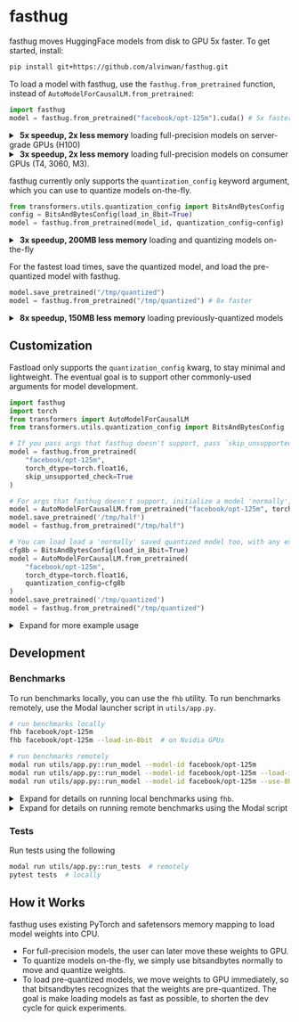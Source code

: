 # fasthug

fasthug moves HuggingFace models from disk to GPU 5x faster. To get started, install:

```bash
pip install git+https://github.com/alvinwan/fasthug.git
```

To load a model with fasthug, use the `fasthug.from_pretrained` function, instead of `AutoModelForCausalLM.from_pretrained`:

```python
import fasthug
model = fasthug.from_pretrained("facebook/opt-125m").cuda() # 5x faster
```

<details>
<summary>&nbsp;<b>5x speedup, 2x less memory</b> loading full-precision models on server-grade GPUs (H100)</summary><br/>

> The below benchmarks compare these two lines:
> 
> ```python
> model = AutoModelForCausalLM.from_pretrained(model_id, low_cpu_mem_usage=True).cuda()
> model = fasthug.from_pretrained(model_id).cuda()
> ```
> 
> To rerun these benchmarks, use the following command to launch benchmarks remotely.
> 
> ```bash
> modal run utils/app.py::run_model --model-id facebook/opt-1.3b
> ```
> 
> | Model             | GPU  | HuggingFace (s) | Mem (GiB) | fasthug (s) | Mem (GiB) | Speedup |
> |-------------------|------|-----------------|-----------|--------------|-----------|---------|
> | facebook/opt-13b  | H100 | 26.20 ± 0.49    | 49.03     | 5.83 ± 0.46  | 24.52     | 4.5x    |
> | facebook/opt-6.7b | H100 | 10.79 ± 0.23    | 25.40     | 2.44 ± 0.01  | 12.70     | 4.4x    |
> | facebook/opt-2.7b | H100 | 7.07 ± 0.06     | 10.24     | 1.09 ± 0.05  | 5.12      | 6.5x    |
> | facebook/opt-1.3b | H100 | 3.10 ± 0.37     | 5.02      | 0.61 ± 0.00  | 2.51      | 5.1x    |
> 
> If we instead use `load_cpu_mem_usage=False`, HuggingFace is overall slower to load.
> 
> | Model             | GPU  | HuggingFace (s) | Mem (GiB) | fasthug (s) | Mem (GiB) | Speedup |
> |-------------------|------|-----------------|-----------|--------------|-----------|---------|
> | facebook/opt-13b  | H100 | 45.33 ± 2.75    | 49.03     | 5.83 ± 0.46  | 24.52     | 4.5x    |
> | facebook/opt-6.7b | H100 | 23.12 ± 3.22    | 25.40     | 2.44 ± 0.01  | 12.70     | 4.4x    |
> | facebook/opt-2.7b | H100 | 6.85 ± 0.32     | 10.24     | 1.09 ± 0.05  | 5.12      | 6.3x    |
> | facebook/opt-1.3b | H100 | 4.12 ± 0.14     | 5.02      | 0.61 ± 0.00  | 2.51      | 6.7x    |

</details>

<details>
<summary>&nbsp;<b>3x speedup, 2x less memory</b> loading full-precision models on consumer GPUs (T4, 3060, M3).</summary><br/>

> The below benchmarks compare these two lines on Nvidia T4, Nvidia RTX 3060, and the Apple M3:
>
> ```python
> model = AutoModelForCausalLM.from_pretrained(model_id, low_cpu_mem_usage=True).cuda()
> model = fasthug.from_pretrained(model_id).cuda()
> ```
> 
> To rerun these benchmarks, use the following command, locally.
> 
> ```bash
> fhb facebook/opt-1.3b
> ```
> 
> | Model             | GPU  | HuggingFace (s) | Mem (GiB) | fasthug (s) | Mem (GiB) | Speedup |
> |-------------------|------|-----------------|-----------|--------------|-----------|---------|
> | facebook/opt-1.3b | T4   | 9.09 ± 1.43     | 5.02      | 6.07 ± 0.39  | 2.51      | 1.5x    |
> | facebook/opt-350m | T4   | 2.57 ± 1.04     | 1.26      | 1.19 ± 0.49  | 0.63      | 2.2x    |
> | facebook/opt-125m | T4   | 1.06 ± 0.04     | 0.48      | 0.27 ± 0.00  | 0.25      | 3.9x    |
> |                   |      |                 |           |              |           |         |
> | facebook/opt-1.3b | 3060 | 6.96 ± 0.03     | 5.02      | 1.66 ± 0.02  | 2.51      | 4.2x    |
> | facebook/opt-350m | 3060 | 1.09 ± 0.06     | 1.26      | 0.39 ± 0.00  | 0.63      | 2.2x    |
> | facebook/opt-125m | 3060 | 0.73 ± 0.06     | 0.48      | 0.20 ± 0.01  | 0.25      | 3.9x    |
> |                   |      |                 |           |              |           |         |
> | facebook/opt-1.3b | M3   | 11.9 ± 1.17     | -         | 2.65 ± 0.62  | -         | 4.5x    |
> | facebook/opt-350m | M3   | 1.49 ± 0.22     | -         | 0.49 ± 0.22  | -         | 3.0x    |
> | facebook/opt-125m | M3   | 0.78 ± 0.12     | -         | 0.27 ± 0.02  | -         | 2.9x    |

</details>

fasthug currently only supports the `quantization_config` keyword argument, which you can use to quantize models on-the-fly.

```python
from transformers.utils.quantization_config import BitsAndBytesConfig
config = BitsAndBytesConfig(load_in_8bit=True)
model = fasthug.from_pretrained(model_id, quantization_config=config)  # 3x faster
```

<details>
<summary>&nbsp;<b>3x speedup, 200MB less memory</b> loading and quantizing models on-the-fly</summary><br/>

> The below benchmarks compare these lines:
> 
> ```python
> cfg8b = BitsAndBytesConfig(load_in_8bit=True)
> model = AutoModelForCausalLM.from_pretrained(model_id, low_cpu_mem_usage=True, quantization_config=cfg8b)
> model = fasthug.from_pretrained(model_id, quantization_config=cfg8b)
> ```
> 
> To rerun these benchmarks for 8bit quantization, use the following command.
> 
> ```bash
> modal run utils/app.py::run_model --model-id facebook/opt-1.3b --load-in-8bit
> ```
> 
> | Model             | GPU  | HuggingFace (s) | Mem (GiB) | fasthug (s) | Mem (GiB) | Speedup |
> |-------------------|------|-----------------|-----------|--------------|-----------|---------|
> | facebook/opt-13b  | H100 | 18.35 ± 0.17    | 12.9      | 5.13 ± 0.03  | 12.7      | 3.6x    |
> | facebook/opt-6.7b | H100 | 8.07 ± 0.07     | 6.82      | 2.30 ± 0.01  | 6.69      | 3.5x    |
> | facebook/opt-2.7b | H100 | 3.58 ± 0.10     | 2.91      | 1.13 ± 0.01  | 2.71      | 3.2x    |
> | facebook/opt-1.3b | H100 | 3.20 ± 0.37     | 1.56      | 0.64 ± 0.00  | 1.39      | 5.0x    |
> 
> 
> The next benchmarks compare quantization to 4bit on-the-fly, which compares these lines:
> 
> ```python
> cfg4b = BitsAndBytesConfig(load_in_4bit=True)
> model = AutoModelForCausalLM.from_pretrained(model_id, low_cpu_mem_usage=True, quantization_config=cfg4b)
> model = fasthug.from_pretrained(model_id, quantization_config=cfg4b)
> ```
> 
> To rerun these benchmarks for 4bit quantization, use the following command.
> 
> ```bash
> modal run utils/app.py::run_model --model-id facebook/opt-1.3b --load-in-4bit
> ```
> 
> *Note*: Peak memory usage fluctuates wildly for these 4 bit benchmarks. Additionally, they're much larger than
> the peak memory usage from 8 bit benchmarks. This is definitely a bug. Whether in fasthug or in bitsandbytes,
> I'm not sure at the moment.
> 
> | Model             | GPU  | HuggingFace (s) | Mem (GiB) | fasthug (s) | Mem (GiB) | Speedup |
> |-------------------|------|-----------------|-----------|--------------|-----------|---------|
> | facebook/opt-13b  | H100 | 15.60 ± 0.21    | 21.2      | 4.53 ± 0.14  | 27.7      | 3.4x    |
> | facebook/opt-6.7b | H100 | 8.39 ± 0.08     | 11.0      | 2.47 ± 0.06  | 10.9      | 3.4x    |
> | facebook/opt-2.7b | H100 | 3.58 ± 0.10     | 5.91      | 1.13 ± 0.01  | 7.07      | 3.2x    |
> | facebook/opt-1.3b | H100 | 3.58 ± 0.70     | 3.00      | 0.85 ± 0.18  | 2.83      | 4.2x    |

</details>

For the fastest load times, save the quantized model, and load the pre-quantized model with fasthug.

```python
model.save_pretrained("/tmp/quantized")
model = fasthug.from_pretrained("/tmp/quantized") # 8x faster
```

<details>
<summary>&nbsp;<b>8x speedup, 150MB less memory</b> loading previously-quantized models</summary><br/>

> The below benchmarks compare these lines:
> 
> ```python
> # save the quantized checkpoint first
> cfg8b = BitsAndBytesConfig(load_in_8bit=True)
> model = AutoModelForCausalLM.from_pretrained(model_id, low_cpu_mem_usage=True, quantization_config=cfg8b)
> model.save_pretrained('/tmp/quantized')
> 
> # compare these two lines
> model = AutoModelForCausalLM.from_pretrained('/tmp/quantized', low_cpu_mem_usage=True)
> model = fasthug.from_pretrained('/tmp/quantized')
> ```
> 
> To rerun these benchmarks, use the following command.
> 
> ```
> modal run utils/app.py::run_model --model-id facebook/opt-1.3b --use-8bit-checkpoint
> ```
> 
> If you see an error like the following, just run the same command again. Modal's container
> just hasn't loaded an updated copy of the on-disk cache.
> 
> ```
> OSError: Error no file named pytorch_model.bin, model.safetensors, tf_model.h5, 
> model.ckpt.index or flax_model.msgpack found in directory
> ```
> 
> *Note*: For opt-13B, the quantization checkpoint may be corrupted. Need to rerun.
> 
> | Model             | GPU  | HuggingFace (s) | Mem (GiB) | fasthug (s) | Mem (GiB) | Speedup |
> |-------------------|------|-----------------|-----------|--------------|-----------|---------|
> | facebook/opt-6.7b | H100 | 14.14 ± 0.53    | 6.69      | 1.50 ± 0.01  | 6.56      | 9.4x    |
> | facebook/opt-2.7b | H100 | 6.16 ± 0.14     | 2.71      | 0.70 ± 0.01  | 2.66      | 8.8x    |
> | facebook/opt-1.3b | H100 | 2.40 ± 0.08     | 1.39      | 0.49 ± 0.03  | 1.36      | 4.9x    |

</details>

## Customization

Fastload only supports the `quantization_config` kwarg, to stay minimal and lightweight. The
eventual goal is to support other commonly-used arguments for model development.

```python
import fasthug
import torch
from transformers import AutoModelForCausalLM
from transformers.utils.quantization_config import BitsAndBytesConfig

# If you pass args that fasthug doesn't support, pass `skip_unsupported_check=True`
model = fasthug.from_pretrained(
    "facebook/opt-125m",
    torch_dtype=torch.float16,
    skip_unsupported_check=True
)

# For args that fasthug doesn't support, initialize a model 'normally', save, then fasthug
model = AutoModelForCausalLM.from_pretrained("facebook/opt-125m", torch_dtype=torch.float16)
model.save_pretrained('/tmp/half')
model = fasthug.from_pretrained("/tmp/half")

# You can load load a 'normally' saved quantized model too, with any extra args you want
cfg8b = BitsAndBytesConfig(load_in_8bit=True)
model = AutoModelForCausalLM.from_pretrained(
    "facebook/opt-125m",
    torch_dtype=torch.float16,
    quantization_config=cfg8b
)
model.save_pretrained('/tmp/quantized')
model = fasthug.from_pretrained("/tmp/quantized")
```

<details><summary>&nbsp;Expand for more example usage</summary><br/>

```python
import fasthug
from transformers import AutoModelForCausalLM
from transformers.utils.quantization_config import BitsAndBytesConfig

# Load model on GPU
model = fasthug.from_pretrained("facebook/opt-125m").cuda()

# Load and quantize model in 8 bits per weight
cfg8b = BitsAndBytesConfig(load_in_8bit=True)
model = fasthug.from_pretrained("facebook/opt-125m", quantization_config=cfg8b)

# Load already-quantized 8-bit model
model = fasthug.from_pretrained("facebook/opt-125m", quantization_config=cfg8b)
model.save_pretrained('/tmp/quantized')
model = fasthug.from_pretrained("/tmp/quantized")  # No need to pass in quantization_config again
```

4-bit on-the-fly quantization sees wildly fluctuating and larger peak memory usage than even
8-bit quantized models. This is true of both the baseline transformer model *and* the fasthug-
loaded models.

```python
# Can do all of the above using 4 bit quantization too.
cfg4b = BitsAndBytesConfig(load_in_4bit=True)
model = fasthug.from_pretrained("facebook/opt-125m", quantization_config=cfg4b)

model = fasthug.from_pretrained("facebook/opt-125m", quantization_config=cfg4b)
model.save_pretrained('/tmp/quantized')
model = fasthug.from_pretrained("/tmp/quantized")

model = AutoModelForCausalLM.from_pretrained("facebook/opt-125m", quantization_config=cfg4b)
model.save_pretrained('/tmp/quantized')
model = fasthug.from_pretrained("/tmp/quantized")
```
</details>

## Development

### Benchmarks

To run benchmarks locally, you can use the `fhb` utility. To run benchmarks remotely, use the Modal launcher script in `utils/app.py`.

```bash
# run benchmarks locally
fhb facebook/opt-125m
fhb facebook/opt-125m --load-in-8bit  # on Nvidia GPUs

# run benchmarks remotely
modal run utils/app.py::run_model --model-id facebook/opt-125m
modal run utils/app.py::run_model --model-id facebook/opt-125m --load-in-8bit
modal run utils/app.py::run_model --model-id facebook/opt-125m --use-8bit-checkpoint
```

<details>
<summary>&nbsp;Expand for details on running local benchmarks using <code>fhb</code>.</summary><br/>

The utility is also available as `fhbench` or `fasthugbench`. In short, it compares the
loading speed of `fasthug` vs HuggingFace. For Nvidia GPUs, this script also records peak
memory usage.

```bash
usage: fhb [-h] [-n NUM_TRIALS] [-d {cpu,cuda,mps,none}] [-w WARMUP]
           [--load-in-8bit] [--load-in-4bit]
           [--quantization-config QUANTIZATION_CONFIG]
           model_id

Benchmark fasthug vs HuggingFace

positional arguments:
  model_id              Model identifier, e.g. facebook/opt-125m

options:
  -h, --help            show this help message and exit
  -n NUM_TRIALS, --num-trials NUM_TRIALS
                        Number of times to run each benchmark
  -d {cpu,cuda,mps,none}, --device {cpu,cuda,mps,none}
                        Device to load the model on (e.g., 'cuda', 'cpu', 'mps' or
                        'none' to automatically select)
  -w WARMUP, --warmup WARMUP
                        Number of warmup runs
  --load-in-8bit        Quantize the model to 8-bit using bitsandbytes
  --load-in-4bit        Quantize the model to 4-bit using bitsandbytes
  --quantization-config QUANTIZATION_CONFIG
                        Path to a quantization config file
```
</details>

<details>
<summary>&nbsp;Expand for details on running remote benchmarks using the Modal script</summary><br/>

The command above will spin up a CPU Modal instance to download the weights
to a persisted volume, then spin up a GPU Modal instance to benchmark the model
loading itself.

For the `--use-8bit-checkpoint` flag, we similarly first load and quantize an 8bit
checkpoint on a CPU job first, then benchmark loading that checkpoint on a GPU job.

```bash
Usage: modal run utils/app.py::run_model [OPTIONS]

Options:
  --use-8bit-checkpoint / --no-use-8bit-checkpoint
  --load-in-4bit / --no-load-in-4bit
  --load-in-8bit / --no-load-in-8bit
  --num-trials INTEGER
  --warmup INTEGER
  --device TEXT
  --model-id TEXT                 [required]
  --help                          Show this message and exit.
```
</details>

### Tests

Run tests using the following

```bash
modal run utils/app.py::run_tests  # remotely
pytest tests  # locally
```

## How it Works

fasthug uses existing PyTorch and safetensors memory mapping to load model weights into CPU.
- For full-precision models, the user can later move these weights to GPU.
- To quantize models on-the-fly, we simply use bitsandbytes normally to move and quantize weights.
- To load pre-quantized models, we move weights to GPU immediately, so that bitsandbytes recognizes that the weights are pre-quantized.
The goal is make loading models as fast as possible, to shorten the dev cycle for quick experiments.